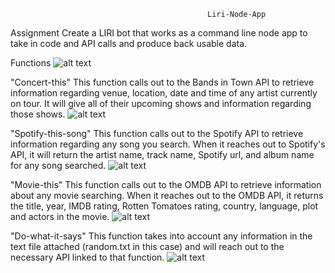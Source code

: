                                                 Liri-Node-App

Assignment
  Create a LIRI bot that works as a command line node app to take in code and API calls and produce back usable data.
  
Functions
   ![alt text](http://Users/shannonline/Desktop/code.png)

  "Concert-this"
    This function calls out to the Bands in Town API to retrieve information regarding venue, location, date and time of any       artist currently on tour.  It will give all of their upcoming shows and information regarding those shows.
    ![alt text](http://Users/shannonline/Desktop/concert-this.png)
    
  "Spotify-this-song"
    This function calls out to the Spotify API to retrieve information regarding any song you search.  When it reaches out to     Spotify's API, it will return the artist name, track name, Spotify url, and album name for any song searched.
    ![alt text](http://Users/shannonline/Desktop/spotify-this-song.png)
    
  "Movie-this"
    This function calls out to the OMDB API to retrieve information about any movie searching.  When it reaches out to the         OMDB API, it returns the title, year, IMDB rating, Rotten Tomatoes rating, country, language, plot and actors in the           movie.
    ![alt text](http://Users/shannonline/Desktop/movie-this.png)
    
   "Do-what-it-says"
     This function takes into account any information in the text file attached (random.txt in this case) and will reach out        to the necessary API linked to that function.
     ![alt text](http://Users/shannonline/Desktop/do-what-it-says.png)
